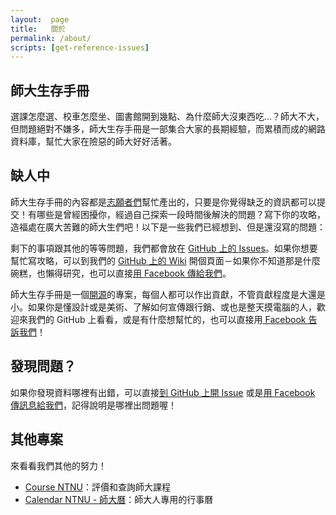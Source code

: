 ```yaml
---
layout:  page
title:   關於
permalink: /about/
scripts: [get-reference-issues]
---
```


## 師大生存手冊
選課怎麼選、校車怎麼坐、圖書館開到幾點、為什麼師大沒東西吃...？師大不大，但問題絕對不嫌多，師大生存手冊是一部集合大家的長期經驗，而累積而成的網路資料庫，幫忙大家在險惡的師大好好活著。

## 缺人中
師大生存手冊的內容都是[志願者們](/humans.txt)幫忙產出的，只要是你覺得缺乏的資訊都可以提交！有哪些是曾經困擾你，經過自己探索一段時間後解決的問題？寫下你的攻略，造福處在廣大苦難的師大生們吧！以下是一些我們已經想到、但是還沒寫的問題：

<ul id="todo">
</ul>

剩下的事項跟其他的等等問題，我們都會放在 [GitHub 上的 Issues](https://github.com/communityNTNU/surviveNTNU/issues)。如果你想要幫忙寫攻略，可以到我們的 [GitHub 上的 Wiki](https://github.com/communityNTNU/surviveNTNU/wiki) 開個頁面－如果你不知道那是什麼碗糕，也懶得研究，也可以直接[用 Facebook 傳給我們](https://www.facebook.com/CommunityNTNU/)。

師大生存手冊是一個[開源](http://www.inside.com.tw/2014/07/21/coscup14)的專案，每個人都可以作出貢獻，不管貢獻程度是大還是小。如果你是懂設計或是美術、了解如何宣傳跟行銷、或也是整天摸電腦的人，歡迎來我們的 GitHub 上看看，或是有什麼想幫忙的，也可以直接用[ Facebook 告訴我們](https://www.facebook.com/CommunityNTNU/)！

## 發現問題？
如果你發現資料哪裡有出錯，可以直接[到 GitHub 上開 Issue](https://github.com/communityNTNU/surviveNTNU/issues) 或是[用 Facebook 傳訊息給我們](https://www.facebook.com/CommunityNTNU/)，記得說明是哪裡出問題喔！

## 其他專案
來看看我們其他的努力！

* [Course NTNU](http://www.coursentnu.com/)：評價和查詢師大課程
* [Calendar NTNU - 師大曆](http://calendar.ntnu.com.tw/)：師大人專用的行事曆
